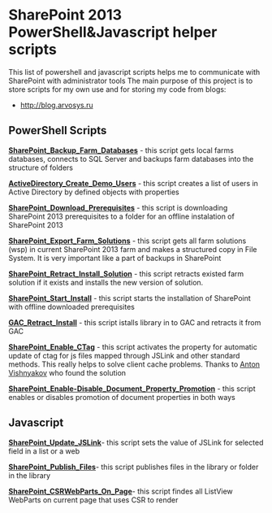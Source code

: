 # SharePoint 2013 PowerShell&Javascript helper scripts
This list of powershell and javascript scripts helps me to communicate with SharePoint with administrator tools
The main purpose of this project is to store scripts for my own use and for storing my code from blogs:
* http://blog.arvosys.ru


## PowerShell Scripts

**[SharePoint_Backup_Farm_Databases](https://github.com/sergeisnitko/SharePoint-Helper-Scripts/blob/master/Sharepoint-Helper-Scripts/PowerShell/SharePoint_Backup_Farm_Databases.ps1)** - this script gets local farms databases, connects to SQL Server and backups farm databases into the structure of folders

**[ActiveDirectory_Create_Demo_Users](https://github.com/sergeisnitko/SharePoint-Helper-Scripts/blob/master/Sharepoint-Helper-Scripts/PowerShell/ActiveDirectory_Create_Demo_Users.ps1)** - this script creates a list of users in Active Directory by defined objects with properties

**[SharePoint_Download_Prerequisites](https://github.com/sergeisnitko/SharePoint-Helper-Scripts/blob/master/Sharepoint-Helper-Scripts/PowerShell/SharePoint_Download_Prerequisites.ps1)** - this script is downloading SharePoint 2013 prerequisites to a folder for an offline instalation of SharePoint 2013

**[SharePoint_Export_Farm_Solutions](https://github.com/sergeisnitko/SharePoint-Helper-Scripts/blob/master/Sharepoint-Helper-Scripts/PowerShell/SharePoint_Export_Farm_Solutions.ps1)** - this script gets all farm solutions (wsp) in current SharePoint 2013 farm and makes a structured copy in File System. It is very important like a part of backups in SharePoint

**[SharePoint_Retract_Install_Solution](https://github.com/sergeisnitko/SharePoint-Helper-Scripts/blob/master/Sharepoint-Helper-Scripts/PowerShell/SharePoint_Retract_Install_Solution.ps1)** - this script retracts existed farm solution if it exists and installs the new version of solution.

**[SharePoint_Start_Install](https://github.com/sergeisnitko/SharePoint-Helper-Scripts/blob/master/Sharepoint-Helper-Scripts/PowerShell/SharePoint_Start_Install.ps1)** - this script starts the installation of SharePoint with offline downloaded prerequisites

**[GAC_Retract_Install](https://github.com/sergeisnitko/SharePoint-Helper-Scripts/blob/master/Sharepoint-Helper-Scripts/PowerShell/GAC_Retract_Install.ps1)** - this script istalls library in to GAC and retracts it from GAC

**[SharePoint_Enable_CTag](https://github.com/sergeisnitko/SharePoint-Helper-Scripts/blob/master/Sharepoint-Helper-Scripts/PowerShell/SharePoint_Enable_CTag.ps1)** - this script activates the property for automatic update of ctag for js files mapped through JSLink and other standard methods. This really helps to solve client cache problems. Thanks to [Anton Vishnyakov](https://github.com/avishnyakov) who found the solution

**[SharePoint_Enable-Disable_Document_Property_Promotion](https://github.com/sergeisnitko/SharePoint-Helper-Scripts/blob/master/Sharepoint-Helper-Scripts/PowerShell/SharePoint_Enable-Disable_Document_Property_Promotion.ps1)** - this script enables or disables promotion of document properties in both ways

## Javascript

**[SharePoint_Update_JSLink](https://github.com/sergeisnitko/SharePoint-Helper-Scripts/blob/master/Sharepoint-Helper-Scripts/Javascript/SharePoint_Update_JSLink.js)**- this script sets the value of JSLink for selected field in a list or a web

**[SharePoint_Publish_Files](https://github.com/sergeisnitko/SharePoint-Helper-Scripts/blob/master/Sharepoint-Helper-Scripts/Javascript/SharePoint_Publish_Files.js)**- this script publishes files in the library or folder in the library

**[SharePoint_CSRWebParts_On_Page](https://github.com/sergeisnitko/SharePoint-Helper-Scripts/blob/master/Sharepoint-Helper-Scripts/Javascript/SharePoint_CSRWebParts_On_Page.js)**- this script findes all ListView WebParts on current page that uses CSR to render

